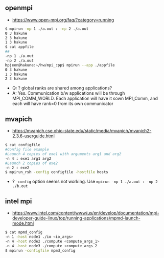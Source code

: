 ## openmpi
- https://www.open-mpi.org/faq/?category=running
```bash
$ mpirun -np 1 ./a.out : -np 2 ./a.out 
0 3 hakune
2 3 hakune
1 3 hakune
$ cat appfile 
##
-np 1 ./a.out
-np 2 ./a.out
hpjeon@hakune:~/hw/mpi_cpp$ mpirun --app ./appfile 
0 3 hakune
1 3 hakune
2 3 hakune
```
- Q: ? global ranks are shared among applications?
- A: Yes. Communication b/w applications will be through MPI_COMM_WORLD. Each application will have it sown MPI_Comm, and each will have rank=0 from its own communicator

## mvapich
- https://mvapich.cse.ohio-state.edu/static/media/mvapich/mvapich2-2.3.6-userguide.html
```bash
$ cat configfile
#Config file example
#Launch 4 copies of exe1 with arguments arg1 and arg2
-n 4 : exe1 arg1 arg2
#Launch 2 copies of exe2
-n 2 : exe2
$ mpirun_rsh -config configfile -hostfile hosts
```
- ? `-config` option seems not working. Use `mpirun -np 1 ./a.out : -np 2 ./b.out`

## intel mpi
- https://www.intel.com/content/www/us/en/develop/documentation/mpi-developer-guide-linux/top/running-applications/mpmd-launch-mode.html
```bash
$ cat mpmd_config
-n 1 -host node1 ./io <io_args>
-n 4 -host node2 ./compute <compute_args_1> 
-n 4 -host node3 ./compute <compute_args_2
$ mpirun -configfile mpmd_config
```
